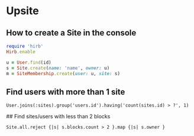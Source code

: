 # Upsite

## How to create a Site in the console

```ruby
require 'hirb'
Hirb.enable

u = User.find(id)
s = Site.create(name: 'name', owner: u)
m = SiteMembership.create(user: u, site: s)
```

## Find users with more than 1 site

```
User.joins(:sites).group('users.id').having('count(sites.id) > ?', 1)
```

## Find sites/users with less than 2 blocks

```
Site.all.reject {|s| s.blocks.count > 2 }.map {|s| s.owner }
```
